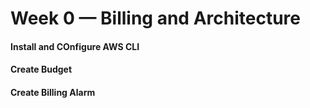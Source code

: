 # Week 0 — Billing and Architecture

#### Install and COnfigure AWS CLI

#### Create Budget

#### Create Billing Alarm
